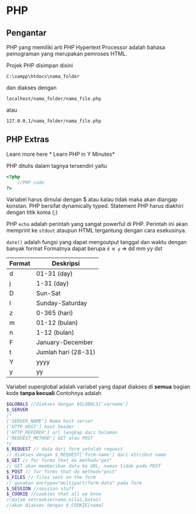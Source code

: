 # PHP

## Pengantar

PHP yang memiliki arti PHP Hypertext Processor adalah bahasa pemograman yang merupakan pemroses HTML. 

Projek PHP disimpan disini 

````
C:\xampp\htdocs\nama_folder
````

dan diakses dengan 

````
localhost/nama_folder/nama_file.php
````

atau

````
127.0.0.1/nama_folder/nama_file.php
````

## PHP Extras

Learn more here * Learn PHP in Y Minutes*

PHP ditulis dalam tagnya tersendiri yaitu 

````php
<?php 
	//PHP code
?>
````

Variabel harus dimulai dengan $ atau kalau tidak maka akan diangap konstan. PHP bersifat dynamically typed. Statement PHP harus diakhiri dengan titik koma (;)

PHP `echo` adalah perintah yang sangat powerful di PHP. Perintah ini akan memprint ke `stdout` ataupun HTML tergantung dengan cara esekusinya. 

`date()` adalah fungsi yang dapat mengoutput tanggal dan waktu dengan banyak format Formatnya dapat berupa
`d m y` => dd mm yy dst

|Format|Deskripsi|
|------|---------|
|d|01-31 (day)|
|j|1-31 (day)|
|D|Sun-Sat|
|l|Sunday-Saturday|
|z|0-365 (hari)|
|m|01-12 (bulan)|
|n|1-12 (bulan)|
|F|January-December|
|t|Jumlah hari (28-31)|
|Y|yyyy|
|y|yy|

Variabel superglobal adalah variabel yang dapat diakses di **semua** bagian kode **tanpa kecuali**
Contohnya adalah

````php
$GLOBALS //diakses dengan $GLOBALS['varname']
$_SERVER 
/*
['SERVER_NAME'] Nama host server
['HTTP_HOST'] host header
['HTTP_REFERER'] url lengkap dari halaman
['REQUEST_METHOD'] GET atau POST
*/
$_REQUEST // data dari form setelah request 
// diakses dengan $_REQUEST['form-name'] dari attribut name 
$_GET // for forms that do method="get"
// GET akan memberikan data ke URL, namun tidak pada POST
$_POST // for forms that do method="post"
$_FILES // files sent on the form 
// gunakan enctype="multipart/form-data" pada form
$_SESSION //session stuff
$_COOKIE //cookies that all we know
//dalam setcookie(nama,nilai,batas)
//akan diakses dengan $_COOKIE[nama]
````
